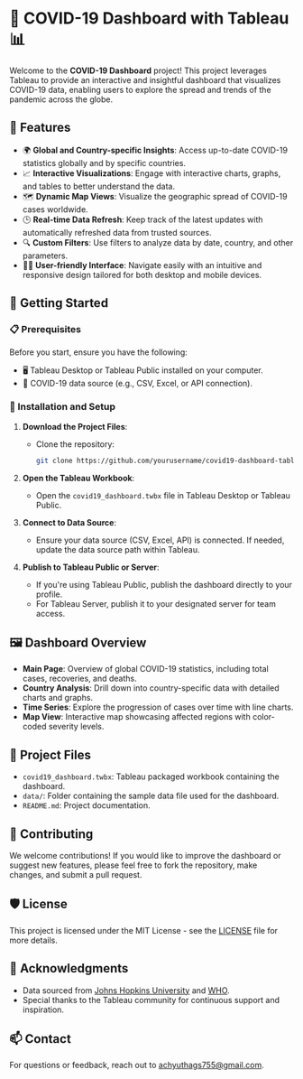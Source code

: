 # 🦠 COVID-19 Dashboard with Tableau 📊

Welcome to the **COVID-19 Dashboard** project! This project leverages Tableau to provide an interactive and insightful dashboard that visualizes COVID-19 data, enabling users to explore the spread and trends of the pandemic across the globe.

## 🌟 Features

- 🌍 **Global and Country-specific Insights**: Access up-to-date COVID-19 statistics globally and by specific countries.
- 📈 **Interactive Visualizations**: Engage with interactive charts, graphs, and tables to better understand the data.
- 🗺️ **Dynamic Map Views**: Visualize the geographic spread of COVID-19 cases worldwide.
- 🕒 **Real-time Data Refresh**: Keep track of the latest updates with automatically refreshed data from trusted sources.
- 🔍 **Custom Filters**: Use filters to analyze data by date, country, and other parameters.
- 🧑‍💻 **User-friendly Interface**: Navigate easily with an intuitive and responsive design tailored for both desktop and mobile devices.

## 🚀 Getting Started

### 📋 Prerequisites

Before you start, ensure you have the following:

- 🖥️ Tableau Desktop or Tableau Public installed on your computer.
- 📁 COVID-19 data source (e.g., CSV, Excel, or API connection).

### 🔧 Installation and Setup

1. **Download the Project Files**:

   - Clone the repository:
     ```bash
     git clone https://github.com/yourusername/covid19-dashboard-tableau.git
     ```

2. **Open the Tableau Workbook**:

   - Open the `covid19_dashboard.twbx` file in Tableau Desktop or Tableau Public.

3. **Connect to Data Source**:

   - Ensure your data source (CSV, Excel, API) is connected. If needed, update the data source path within Tableau.

4. **Publish to Tableau Public or Server**:

   - If you're using Tableau Public, publish the dashboard directly to your profile.
   - For Tableau Server, publish it to your designated server for team access.

## 🖼️ Dashboard Overview

- **Main Page**: Overview of global COVID-19 statistics, including total cases, recoveries, and deaths.
- **Country Analysis**: Drill down into country-specific data with detailed charts and graphs.
- **Time Series**: Explore the progression of cases over time with line charts.
- **Map View**: Interactive map showcasing affected regions with color-coded severity levels.

## 📂 Project Files

- `covid19_dashboard.twbx`: Tableau packaged workbook containing the dashboard.
- `data/`: Folder containing the sample data file used for the dashboard.
- `README.md`: Project documentation.

## 🤝 Contributing

We welcome contributions! If you would like to improve the dashboard or suggest new features, please feel free to fork the repository, make changes, and submit a pull request.

## 🛡️ License

This project is licensed under the MIT License - see the [LICENSE](LICENSE) file for more details.

## 🙏 Acknowledgments

- Data sourced from [Johns Hopkins University](https://github.com/CSSEGISandData/COVID-19) and [WHO](https://www.who.int/).
- Special thanks to the Tableau community for continuous support and inspiration.

## 📫 Contact

For questions or feedback, reach out to [achyuthags755@gmail.com](mailto:achyuthags755@gmail.com).

